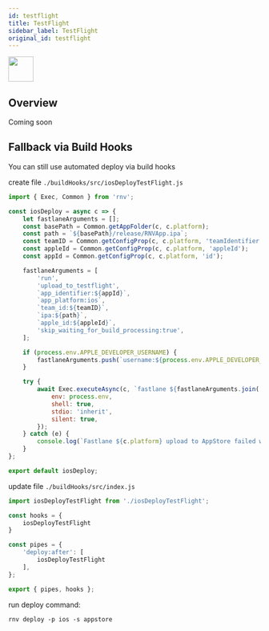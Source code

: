 ```yaml
---
id: testflight
title: TestFlight
sidebar_label: TestFlight
original_id: testflight
---
```


<img className="header-image" src="https://renative.org/img/ic_integrations.png" width="50" height="50" />

## Overview

Coming soon


## Fallback via Build Hooks

You can still use automated deploy via build hooks

create file `./buildHooks/src/iosDeployTestFlight.js`

```js
import { Exec, Common } from 'rnv';

const iosDeploy = async c => {
    let fastlaneArguments = [];
    const basePath = Common.getAppFolder(c, c.platform);
    const path = `${basePath}/release/RNVApp.ipa`;
    const teamID = Common.getConfigProp(c, c.platform, 'teamIdentifier');
    const appleId = Common.getConfigProp(c, c.platform, 'appleId');
    const appId = Common.getConfigProp(c, c.platform, 'id');

    fastlaneArguments = [
        'run',
        'upload_to_testflight',
        `app_identifier:${appId}`,
        `app_platform:ios`,
        `team_id:${teamID}`,
        `ipa:${path}`,
        `apple_id:${appleId}`,
        'skip_waiting_for_build_processing:true',
    ];

    if (process.env.APPLE_DEVELOPER_USERNAME) {
        fastlaneArguments.push(`username:${process.env.APPLE_DEVELOPER_USERNAME}`);
    }

    try {
        await Exec.executeAsync(c, `fastlane ${fastlaneArguments.join(' ')}`, {
            env: process.env,
            shell: true,
            stdio: 'inherit',
            silent: true,
        });
    } catch (e) {
        console.log(`Fastlane ${c.platform} upload to AppStore failed with error ${e}`);
    }
};

export default iosDeploy;
```

update file `./buildHooks/src/index.js`

```js
import iosDeployTestFlight from './iosDeployTestFlight';

const hooks = {
    iosDeployTestFlight
}

const pipes = {
    'deploy:after': [
        iosDeployTestFlight
    ],
};

export { pipes, hooks };
```

run deploy command:


`rnv deploy -p ios -s appstore`
